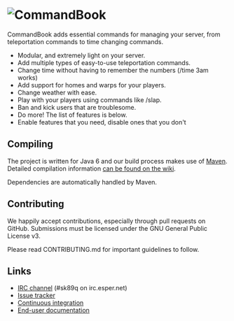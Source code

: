 ![CommandBook](http://static.sk89q.com/readme/commandbook.png)
==========

CommandBook adds essential commands for managing your server, from teleportation commands to time changing commands.

* Modular, and extremely light on your server.
* Add multiple types of easy-to-use teleportation commands.
* Change time without having to remember the numbers (/time 3am works)
* Add support for homes and warps for your players.
* Change weather with ease.
* Play with your players using commands like /slap.
* Ban and kick users that are troublesome.
* Do more! The list of features is below.
* Enable features that you need, disable ones that you don't

Compiling
---------

The project is written for Java 6 and our build process makes use of [Maven](http://maven.apache.org). Detailed compilation information [can be found on the wiki](http://wiki.sk89q.com/wiki/CommandBook/Development#Compiling).

Dependencies are automatically handled by Maven.

Contributing
------------

We happily accept contributions, especially through pull requests on GitHub. Submissions 
must be licensed under the GNU General Public License v3.

Please read CONTRIBUTING.md for important guidelines to follow.

Links
-----

* [IRC channel](http://skq.me/irc/irc.esper.net/sk89q/) (#sk89q on irc.esper.net)
* [Issue tracker](http://youtrack.sk89q.com/issues/CMDBOOK)
* [Continuous integration](http://builds.enginehub.org)
* [End-user documentation](http://wiki.sk89q.com/wiki/CommandBook)
